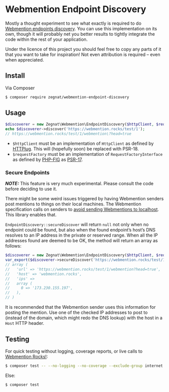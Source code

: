 # Webmention Endpoint Discovery

Mostly a thought experiment to see what exactly is required to do [Webmention endpoints discovery](https://webmention.net/draft/#sender-discovers-receiver-webmention-endpoint). You can use this implementation on its own, though it will probably net you better results to tightly integrate the code within the rest of your application.

Under the licence of this project you should feel free to copy any parts of it that you want to take for inspiration! Not even attribution is required – even when appreciated.

## Install

Via Composer

``` bash
$ composer require zegnat/webmention-endpoint-discovery
```

## Usage

``` php
$discoverer = new Zegnat\Webmention\EndpointDiscovery($httpClient, $requestFactory);
echo $discoverer->discover('https://webmention.rocks/test/1');
// https://webmention.rocks/test/1/webmention\?head=true
```

* `$httpClient` must be an implementation of `HttpClient` as defined by [HTTPlug](http://httplug.io/). This will (hopefully soon) be replaced with PSR-18.
* `$requestFactory` must be an implementation of `RequestFactoryInterface` as defined by [PHP-FIG](https://www.php-fig.org/) as [PSR-17](https://www.php-fig.org/psr/psr-17/).

### Secure Endpoints

***NOTE:*** This feature is very much experimental. Please consult the code before deciding to use it.

There might be some weird issues triggered by having Webmention senders post mentions to things on their local machines. The Webmention specification calls on senders to [avoid sending Webmentions to localhost](https://webmention.net/draft/#avoid-sending-webmentions-to-localhost). This library enables that.

`EndpointDiscovery::secureDiscover` will return `null` not only when no endpoint could be found, but also when the found endpoint’s host’s DNS resolves to an IP address in the private or reserved range. When all the IP addresses found are deemed to be OK, the method will return an array as follows:

``` php
$discoverer = new Zegnat\Webmention\EndpointDiscovery($httpClient, $requestFactory);
var_export($discoverer->secureDiscover('https://webmention.rocks/test/1'));
// array (
//   'url' => 'https://webmention.rocks/test/1/webmention?head=true',
//   'host' => 'webmention.rocks',
//   'ips' =>
//   array (
//     0 => '173.230.155.197',
//   ),
// )
```

It is recommended that the Webmention sender uses this information for posting the mention. Use one of the checked IP addresses to post to (instead of the domain, which might redo the DNS lookup) with the host in a `Host` HTTP header.

## Testing

For quick testing without logging, coverage reports, or live calls to [Webmention Rocks!](https://webmention.rocks/):

``` bash
$ composer test -- --no-logging --no-coverage --exclude-group internet
```

Else:

``` bash
$ composer test
```
